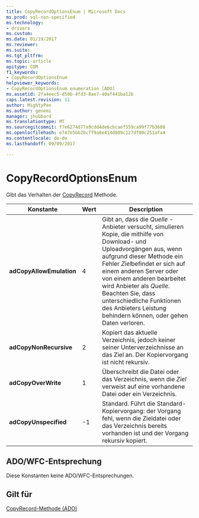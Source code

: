 ```yaml
---
title: CopyRecordOptionsEnum | Microsoft Docs
ms.prod: sql-non-specified
ms.technology:
- drivers
ms.custom: 
ms.date: 01/19/2017
ms.reviewer: 
ms.suite: 
ms.tgt_pltfrm: 
ms.topic: article
apitype: COM
f1_keywords:
- CopyRecordOptionsEnum
helpviewer_keywords:
- CopyRecordOptionsEnum enumeration [ADO]
ms.assetid: 2fa4eec5-d50b-4fd3-8ae7-40af441ba12b
caps.latest.revision: 11
author: MightyPen
ms.author: genemi
manager: jhubbard
ms.translationtype: MT
ms.sourcegitcommit: f7e6274d77a9cdd4de6cbcaef559ca99f77b3608
ms.openlocfilehash: e747e5bb2bcff9a8e414d809c127df09c251afa4
ms.contentlocale: de-de
ms.lasthandoff: 09/09/2017

---
```

# <a name="copyrecordoptionsenum"></a>CopyRecordOptionsEnum
Gibt das Verhalten der [CopyRecord](../../../ado/reference/ado-api/copyrecord-method-ado.md) Methode.  
  
|Konstante|Wert|Description|  
|--------------|-----------|-----------------|  
|**adCopyAllowEmulation**|4|Gibt an, dass die *Quelle* -Anbieter versucht, simulieren Kopie, die mithilfe von Download- und Uploadvorgängen aus, wenn aufgrund dieser Methode ein Fehler *Ziel*befindet er sich auf einem anderen Server oder von einem anderen bearbeitet wird Anbieter als *Quelle*. Beachten Sie, dass unterschiedliche Funktionen des Anbieters Leistung behindern können, oder gehen Daten verloren.|  
|**adCopyNonRecursive**|2|Kopiert das aktuelle Verzeichnis, jedoch keiner seiner Unterverzeichnisse an das Ziel an. Der Kopiervorgang ist nicht rekursiv.|  
|**adCopyOverWrite**|1|Überschreibt die Datei oder das Verzeichnis, wenn die *Ziel* verweist auf eine vorhandene Datei oder ein Verzeichnis.|  
|**adCopyUnspecified**|-1|Standard. Führt die Standard-Kopiervorgang: der Vorgang fehl, wenn die Zieldatei oder das Verzeichnis bereits vorhanden ist und der Vorgang rekursiv kopiert.|  
  
## <a name="adowfc-equivalent"></a>ADO/WFC-Entsprechung  
 Diese Konstanten keine ADO/WFC-Entsprechungen.  
  
## <a name="applies-to"></a>Gilt für  
 [CopyRecord-Methode (ADO)](../../../ado/reference/ado-api/copyrecord-method-ado.md)
